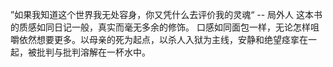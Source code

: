 ”如果我知道这个世界我无处容身，你又凭什么去评价我的灵魂“ -- 局外人 
这本书的质感如同日记一般，真实而毫无多余的修饰。
口感如同面包一样，无论怎样咀嚼依然想要更多。以母亲的死为起点，以杀人入狱为主线，安静和绝望痉挛在一起，被批判与批判溶解在一杯水中。
